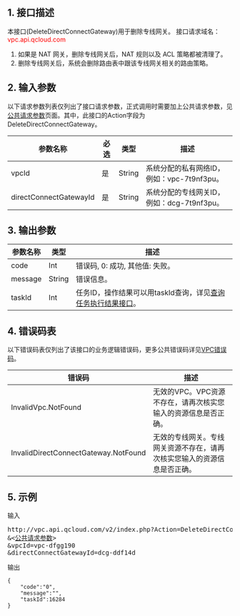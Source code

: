 ## 1. 接口描述

本接口(DeleteDirectConnectGateway)用于删除专线网关。
接口请求域名：<font style="color:red">vpc.api.qcloud.com</font>

1) 如果是 NAT 网关，删除专线网关后，NAT 规则以及 ACL 策略都被清理了。</br>
2) 删除专线网关后，系统会删除路由表中跟该专线网关相关的路由策略。

## 2. 输入参数
以下请求参数列表仅列出了接口请求参数，正式调用时需要加上公共请求参数，见<a href="/document/product/215/4772" title="公共请求参数">公共请求参数</a>页面。其中，此接口的Action字段为DeleteDirectConnectGateway。

| 参数名称 | 必选  | 类型 | 描述 |
|---------|---------|---------|---------|
| vpcId | 是 | String | 系统分配的私有网络ID，例如：vpc-7t9nf3pu。|
| directConnectGatewayId | 是 | String | 系统分配的专线网关ID，例如：dcg-7t9nf3pu。|


## 3. 输出参数

| 参数名称 | 类型 | 描述 |
|---------|---------|---------|
| code | Int | 错误码, 0: 成功, 其他值: 失败。|
| message | String | 错误信息。|
| taskId | Int  | 任务ID，操作结果可以用taskId查询，详见<a href="/document/product/215/5094">查询任务执行结果接口</a>。 |

## 4. 错误码表
  以下错误码表仅列出了该接口的业务逻辑错误码，更多公共错误码详见<a href="/doc/api/245/4924" title="VPC错误码">VPC错误码</a>。
 
| 错误码 | 描述 |
|---------|---------|
| InvalidVpc.NotFound | 无效的VPC。VPC资源不存在，请再次核实您输入的资源信息是否正确。 |
| InvalidDirectConnectGateway.NotFound | 无效的专线网关。专线网关资源不存在，请再次核实您输入的资源信息是否正确。 |

## 5. 示例
输入
<pre>
http://vpc.api.qcloud.com/v2/index.php?Action=DeleteDirectConnectGateway
&<<a href="/doc/api/229/6976">公共请求参数</a>>
&vpcId=vpc-dfgg190
&directConnectGatewayId=dcg-ddf14d
</pre>
输出
```
{
    "code":"0",
    "message":"",
    "taskId":16284
}
```

